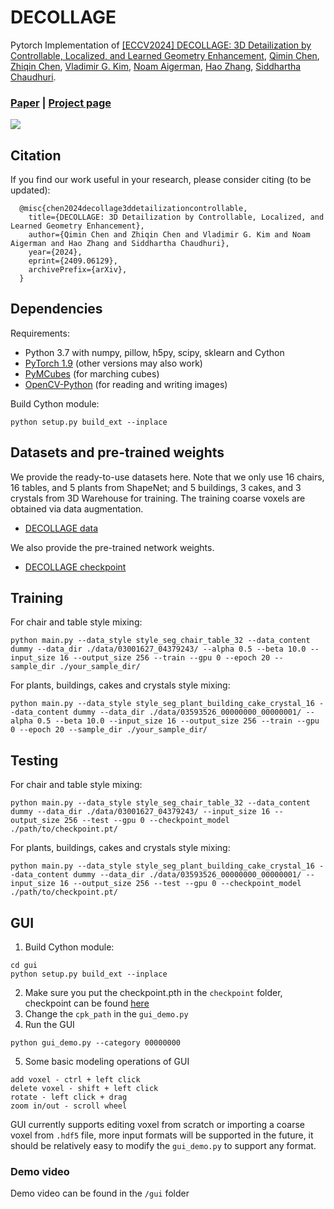 # DECOLLAGE
Pytorch Implementation of [[ECCV2024] DECOLLAGE: 3D Detailization by Controllable, Localized, and Learned Geometry Enhancement](https://arxiv.org/abs/2409.06129), [Qimin Chen](https://qiminchen.github.io/), [Zhiqin Chen](https://czq142857.github.io/), [Vladimir G. Kim](http://www.vovakim.com/), [Noam Aigerman](https://noamaig.github.io/), [Hao Zhang](http://www.cs.sfu.ca/~haoz/), [Siddhartha Chaudhuri](https://www.cse.iitb.ac.in/~sidch/).

### [Paper](https://arxiv.org/abs/2409.06129)  |  [Project page](https://qiminchen.github.io/decollage/)

<img src='teaser.svg' />

## Citation
If you find our work useful in your research, please consider citing (to be updated):

	  @misc{chen2024decollage3ddetailizationcontrollable,
        title={DECOLLAGE: 3D Detailization by Controllable, Localized, and Learned Geometry Enhancement}, 
        author={Qimin Chen and Zhiqin Chen and Vladimir G. Kim and Noam Aigerman and Hao Zhang and Siddhartha Chaudhuri},
        year={2024},
        eprint={2409.06129},
        archivePrefix={arXiv},
      }

## Dependencies
Requirements:
- Python 3.7 with numpy, pillow, h5py, scipy, sklearn and Cython
- [PyTorch 1.9](https://pytorch.org/get-started/locally/) (other versions may also work)
- [PyMCubes](https://github.com/pmneila/PyMCubes) (for marching cubes)
- [OpenCV-Python](https://opencv-python-tutroals.readthedocs.io/en/latest/) (for reading and writing images)

Build Cython module:
```
python setup.py build_ext --inplace
```

## Datasets and pre-trained weights
We provide the ready-to-use datasets here. Note that we only use 16 chairs, 16 tables, and 5 plants from ShapeNet; and 5 buildings, 3 cakes, and 3 crystals from 3D Warehouse for training. The training coarse voxels are obtained via data augmentation.

- [DECOLLAGE data](https://drive.google.com/drive/folders/1fbtaSQC3flD6PpvLaT0-DKfdKBLO9mcS?usp=sharing)

We also provide the pre-trained network weights.

- [DECOLLAGE checkpoint](https://drive.google.com/drive/folders/14bgQ5JOmGaV3i09lDNlKrMqJO5CPNTSf?usp=sharing)

## Training
For chair and table style mixing:
```
python main.py --data_style style_seg_chair_table_32 --data_content dummy --data_dir ./data/03001627_04379243/ --alpha 0.5 --beta 10.0 --input_size 16 --output_size 256 --train --gpu 0 --epoch 20 --sample_dir ./your_sample_dir/
```
For plants, buildings, cakes and crystals style mixing:
```
python main.py --data_style style_seg_plant_building_cake_crystal_16 --data_content dummy --data_dir ./data/03593526_00000000_00000001/ --alpha 0.5 --beta 10.0 --input_size 16 --output_size 256 --train --gpu 0 --epoch 20 --sample_dir ./your_sample_dir/
```

## Testing
For chair and table style mixing:
```
python main.py --data_style style_seg_chair_table_32 --data_content dummy --data_dir ./data/03001627_04379243/ --input_size 16 --output_size 256 --test --gpu 0 --checkpoint_model ./path/to/checkpoint.pt/
```
For plants, buildings, cakes and crystals style mixing:
```
python main.py --data_style style_seg_plant_building_cake_crystal_16 --data_content dummy --data_dir ./data/03593526_00000000_00000001/ --input_size 16 --output_size 256 --test --gpu 0 --checkpoint_model ./path/to/checkpoint.pt/
```

## GUI
1. Build Cython module:
```
cd gui
python setup.py build_ext --inplace
```
2. Make sure you put the checkpoint.pth in the `checkpoint` folder, checkpoint can be found [here](https://drive.google.com/drive/folders/14bgQ5JOmGaV3i09lDNlKrMqJO5CPNTSf?usp=sharing)
3. Change the `cpk_path` in the `gui_demo.py`
4. Run the GUI
```
python gui_demo.py --category 00000000
```
5. Some basic modeling operations of GUI
```
add voxel - ctrl + left click
delete voxel - shift + left click
rotate - left click + drag
zoom in/out - scroll wheel
```
GUI currently supports editing voxel from scratch or importing a coarse voxel from `.hdf5` file, more input formats will be supported in the future, it should be relatively easy to modify the `gui_demo.py` to support any format.

### Demo video
Demo video can be found in the `/gui` folder

